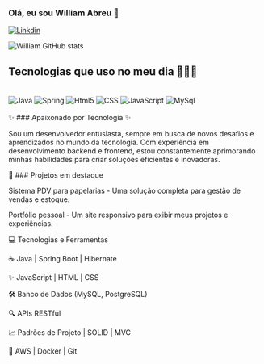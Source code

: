 ### Olá, eu sou William Abreu 👋
[![Linkdin](https://img.shields.io/badge/LinkedIn-0077B5?style=for-the-badge&logo=linkedin&logoColor=white)](https://www.linkedin.com/in/william-abreu-pereira/)

![William GitHub stats](https://github-readme-stats.vercel.app/api?username=abreuwilliam&show_icons=true&theme=radical)

## Tecnologias que uso no meu dia 👨🏻‍💻
<div style="display: inline_block"><br/>
<img align="center" alt="Java" src="https://img.shields.io/badge/Java-ED8B00?style=for-the-badge&logo=openjdk&logoColor=white" />
<img align="center" alt="Spring" src="https://img.shields.io/badge/Spring-6DB33F?style=for-the-badge&logo=spring&logoColor=white" />
<img align="center" alt="Html5" src="https://img.shields.io/badge/HTML-239120?style=for-the-badge&logo=html5&logoColor=white" />
<img align="center" alt="CSS" src="https://img.shields.io/badge/CSS-239120?&style=for-the-badge&logo=css3&logoColor=white" />
<img align="center" alt="JavaScript" src="https://img.shields.io/badge/JavaScript-323330?style=for-the-badge&logo=javascript&logoColor=F7DF1E" />  
<img align="center" alt="MySql" src="https://img.shields.io/badge/MySQL-00000F?style=for-the-badge&logo=mysql&logoColor=white" />
</div><br/>
✨ ### Apaixonado por Tecnologia ✨

Sou um desenvolvedor entusiasta, sempre em busca de novos desafios e aprendizados no mundo da tecnologia. Com experiência em desenvolvimento backend e frontend, estou constantemente aprimorando minhas habilidades para criar soluções eficientes e inovadoras.

🌟 ### Projetos em destaque

Sistema PDV para papelarias - Uma solução completa para gestão de vendas e estoque.

Portfólio pessoal - Um site responsivo para exibir meus projetos e experiências.

💻 Tecnologias e Ferramentas

☕ Java | Spring Boot | Hibernate

✨ JavaScript | HTML | CSS

🛠️ Banco de Dados (MySQL, PostgreSQL)

🔍 APIs RESTful

📈 Padrões de Projeto | SOLID | MVC

💎 AWS | Docker | Git
